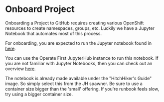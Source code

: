 # Onboard Project

Onboarding a Project to GitHub requires creating various OpenShift resources to create namespaces, groups, etc. Luckily
we have a Jupyter Notebook that automates most of this process.

For onboarding, you are expected to run the Jupyter notebook found in [here][1].

You can use the Operate First JupyterHub instance to run this notebook. If you are not familiar with Jupyter Notebooks, then you can check out an overview [here][2].

The notebook is already made available under the "HitchHiker's Guide" image. So simply select this from the JH spawner.
Be sure to use a container size bigger than the 'small' offering. If you're runbook feels slow, try using a bigger
container size.

[1]: ../notebooks/onboarding_project.ipynb
[2]: ../notebooks/README.md
